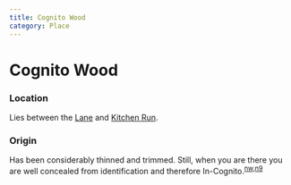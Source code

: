 ```yaml
---
title: Cognito Wood
category: Place
---
```

# Cognito Wood
### Location

Lies between the [Lane](Lane) and [Kitchen Run](Kitchen-Run).

### Origin

Has been considerably thinned and trimmed. Still, when you are there you are well concealed from identification and therefore In-Cognito.<sup>[nw][],[n9][]</sup>


[nw]: Names-Walt "Meany Names by Walter Little, 1984"
[n9]: Names-2009 "Meany Names, by Brian Thompson & Emilio Marasco"
[map]: Meany-Map